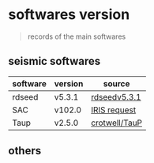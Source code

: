 # softwares version

> records of the main softwares

## seismic softwares

| software | version | source |
| --- | --- | --- |
| rdseed | v5.3.1 | [rdseedv5.3.1](http://ds.iris.edu/pub/programs/rdseedv5.3.1.tar.gz) |
| SAC | v102.0 | [IRIS request](http://ds.iris.edu/ds/nodes/dmc/forms/sac/) |
| Taup | v2.5.0 | [crotwell/TauP](https://github.com/crotwell/TauP/releases) |

## others
